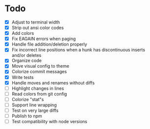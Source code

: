 # Todo

-   [x] Adjust to terminal width
-   [x] Strip out ansi color codes
-   [x] Add colors
-   [x] Fix EAGAIN errors when paging
-   [x] Handle file addition/deletion properly
-   [x] Fix incorrect line positions when a hunk has discontinuous inserts and/or deletes
-   [x] Organize code
-   [x] Move visual config to theme
-   [x] Colorize commit messages
-   [x] Write tests
-   [x] Handle moves and renames without diffs
-   [ ] Highlight changes in lines
-   [ ] Read colors from git config
-   [ ] Colorize "stat"s
-   [ ] Support line wrapping
-   [ ] Test on very large diffs
-   [ ] Publish to npm
-   [ ] Test compatibility with node versions
